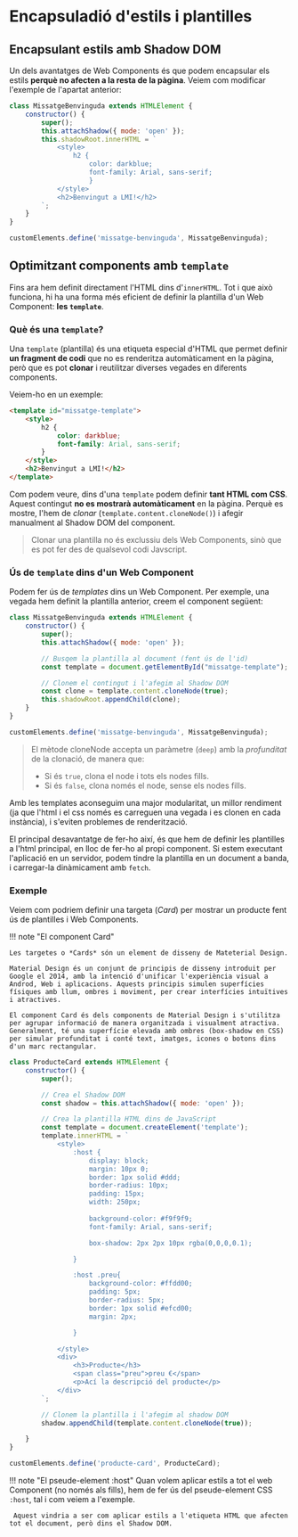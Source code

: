 # Encapsuladió d'estils i plantilles

## Encapsulant estils amb Shadow DOM

Un dels avantatges de Web Components és que podem encapsular els estils **perquè no afecten a la resta de la pàgina**. Veiem com modificar l'exemple de l'apartat anterior:

```js
class MissatgeBenvinguda extends HTMLElement {
    constructor() {
        super();
        this.attachShadow({ mode: 'open' });
        this.shadowRoot.innerHTML = `
            <style>
                h2 { 
                    color: darkblue; 
                    font-family: Arial, sans-serif; 
                    }
            </style>
            <h2>Benvingut a LMI!</h2>
        `;
    }
}

customElements.define('missatge-benvinguda', MissatgeBenvinguda);
```

## Optimitzant components amb `template`

Fins ara hem definit directament l'HTML dins d'`innerHTML`. Tot i que això funciona, hi ha una forma més eficient de definir la plantilla d'un Web Component: **les `template`**.

### Què és una `template`?

Una `template` (plantilla) és una etiqueta especial d'HTML que permet definir **un fragment de codi** que no es renderitza automàticament en la pàgina, però que es pot **clonar** i reutilitzar diverses vegades en diferents components.

Veiem-ho en un exemple:

```html
<template id="missatge-template">
    <style>
        h2 {
            color: darkblue;
            font-family: Arial, sans-serif;
        }
    </style>
    <h2>Benvingut a LMI!</h2>
</template>
```

Com podem veure, dins d'una `template` podem definir **tant HTML com CSS**. Aquest contingut **no es mostrarà automàticament** en la pàgina. Perquè es mostre, l'hem de *clonar* (`template.content.cloneNode()`) i afegir manualment al Shadow DOM del component.

>
> Clonar una plantilla no és exclussiu dels Web Components, sinò que es pot fer des de qualsevol codi Javscript.
>

### Ús de `template` dins d'un Web Component

Podem fer ús de *templates* dins un Web Component. Per exemple, una vegada hem definit la plantilla anterior, creem el component següent:

```js
class MissatgeBenvinguda extends HTMLElement {
    constructor() {
        super();
        this.attachShadow({ mode: 'open' });

        // Busqem la plantilla al document (fent ús de l'id)
        const template = document.getElementById("missatge-template");

        // Clonem el contingut i l'afegim al Shadow DOM
        const clone = template.content.cloneNode(true);
        this.shadowRoot.appendChild(clone);
    }
}

customElements.define('missatge-benvinguda', MissatgeBenvinguda);
```

>
> El mètode cloneNode accepta un paràmetre (`deep`) amb la *profunditat* de la clonació, de manera que:
> * Si és `true`, clona el node i tots els nodes fills.
> * Si és `false`, clona només el node, sense els nodes fills.
> 

Amb les templates aconseguim una major modularitat, un millor rendiment (ja que l'html i el css només es carreguen una vegada i es clonen en cada instància), i s'eviten problemes de renderització.

El principal desavantatge de fer-ho així, és que hem de definir les plantilles a l'html principal, en lloc de fer-ho al propi component. Si estem executant l'aplicació en un servidor, podem tindre la plantilla en un document a banda, i carregar-la dinàmicament amb `fetch`.


### Exemple

Veiem com podriem definir una targeta (*Card*) per mostrar un producte fent ús de plantilles i Web Components.

!!! note "El component Card"

    Les targetes o *Cards* són un element de disseny de Mateterial Design.

    Material Design és un conjunt de principis de disseny introduit per Google el 2014, amb la intenció d'unificar l'experiència visual a Androd, Web i aplicacions. Aquests principis simulen superfícies físiques amb llum, ombres i moviment, per crear interfícies intuïtives i atractives.
    
    El component Card és dels components de Material Design i s'utilitza per agrupar informació de manera organitzada i visualment atractiva. Generalment, té una superfície elevada amb ombres (box-shadow en CSS) per simular profunditat i conté text, imatges, icones o botons dins d'un marc rectangular.

```js
class ProducteCard extends HTMLElement {
    constructor() {
        super();

        // Crea el Shadow DOM
        const shadow = this.attachShadow({ mode: 'open' });

        // Crea la plantilla HTML dins de JavaScript
        const template = document.createElement('template');
        template.innerHTML = `
            <style>
                :host {
                    display: block;
                    margin: 10px 0;
                    border: 1px solid #ddd;
                    border-radius: 10px;
                    padding: 15px;
                    width: 250px;
                    
                    background-color: #f9f9f9;
                    font-family: Arial, sans-serif;

                    box-shadow: 2px 2px 10px rgba(0,0,0,0.1);

                }

                :host .preu{
                    background-color: #ffdd00;
                    padding: 5px;
                    border-radius: 5px;
                    border: 1px solid #efcd00;
                    margin: 2px;

                }

            </style>
            <div>
                <h3>Producte</h3>
                <span class="preu">preu €</span>
                <p>Ací la descripció del producte</p>
            </div>
        `;

        // Clonem la plantilla i l'afegim al shadow DOM
        shadow.appendChild(template.content.cloneNode(true));

    }
}

customElements.define('producte-card', ProducteCard);
```

!!! note "El pseude-element :host"
     Quan volem aplicar estils a tot el web Component (no només als fills), hem de fer ús del pseude-element CSS `:host`, tal i com veiem a l'exemple.

     Aquest vindria a ser com aplicar estils a l'etiqueta HTML que afecten tot el document, però dins el Shadow DOM.